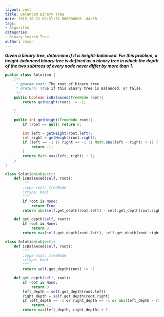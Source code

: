 ```yaml
---
layout: post
title: Balanced Binary Tree
date: 2015-10-21 02:51:52.000000000 -04:00
tags:
- Algorithm
categories:
- Binary Search Tree
author: Jason
---
```

<p><strong><em>Given a binary tree, determine if it is height-balanced. For this problem, a height-balanced binary tree is defined as a binary tree in which the depth of the two subtrees of every node never differ by more than 1.</em></strong></p>


``` java
public class Solution {
    /**
     * @param root: The root of binary tree.
     * @return: True if this Binary tree is Balanced, or false.
     */
    public boolean isBalanced(TreeNode root){
        return getHeight(root) != -1;

    }

    public int getHeight(TreeNode root){
        if (root == null) return 0;

        int left = getHeight(root.left);
        int right = getHeight(root.right);
        if (left == -1 || right == -1 || Math.abs(left - right) > 1) {
            return -1;
        }
        return Math.max(left, right) + 1;
    }
}
```

``` python
class Solution(object):
    def isBalanced(self, root):
        """
        :type root: TreeNode
        :rtype: bool
        """
        if root is None:
            return True
        return abs(self.get_depth(root.left) - self.get_depth(root.right)) <= 1 and self.isBalanced(root.left) and self.isBalanced(root.right)

    def get_depth(self, root):
        if root is None:
            return 0
        return max(self.get_depth(root.left), self.get_depth(root.right)) + 1

class Solution(object):
    def isBalanced(self, root):
        """
        :type root: TreeNode
        :rtype: bool
        """
        return self.get_depth(root) != -1

    def get_depth(self, root):
        if root is None:
            return 0
        left_depth = self.get_depth(root.left)
        right_depth = self.get_depth(root.right)
        if left_depth == -1 or right_depth == -1 or abs(left_depth - right_depth) > 1:
            return -1
        return max(left_depth, right_depth) + 1
```

